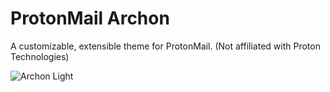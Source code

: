 # ProtonMail Archon
A customizable, extensible theme for ProtonMail. (Not affiliated with Proton Technologies)

![Archon Light](https://projects.crunchyintheory.com/protonmail-archon/assets/screenshot-archon-light-small.png)
